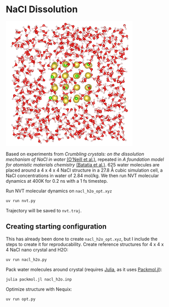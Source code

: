 # NaCl Dissolution

<img src="nacl_h2o_opt.png" alt="NaCl in water" width="400" />

Based on experiments from *Crumbling crystals: on the dissolution mechanism of
NaCl in water* [(O'Neill et al.)](https://doi.org/10.1039/D4CP03115F), repeated
in *A foundation model for atomistic materials chemistry* [(Batatia et
al.)](https://arxiv.org/abs/2401.00096). 625 water molecules are placed around a
4 x 4 x 4 NaCl structure in a 27.8 Å cubic simulation cell, a NaCl
concentrations in water of 2.84 mol/kg. We then run NVT molecular dynamics at
400K for 0.2 ns with a 1 fs timestep.

Run NVT molecular dynamics on `nacl_h2o_opt.xyz`

```bash
uv run nvt.py
```

Trajectory will be saved to `nvt.traj`.

## Creating starting configuration

This has already been done to create `nacl_h2o_opt.xyz`, but I include the steps
to create it for reproducability. Create reference structures for 4 x 4 x 4 NaCl
nano crystal and H2O:

```bash
uv run nacl_h2o.py
```

Pack water molecules around crystal (requires
[Julia](https://julialang.org/install/), as it uses
[Packmol.jl](https://github.com/m3g/Packmol.jl)):


```bash
julia packmol.jl nacl_h2o.inp
```

Optimize structure with Nequix:

```bash
uv run opt.py
```